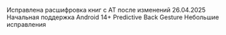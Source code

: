 Исправлена расшифровка книг с АТ после изменений 26.04.2025
Начальная поддержка Android 14+ Predictive Back Gesture
Небольшие исправления